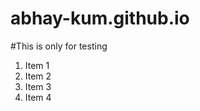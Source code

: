# abhay-kum.github.io

#This is only for testing

<html>
  <ol>
     <li>Item 1</li>
     <li>Item 2</li>
     <li>Item 3</li>
     <li>Item 4</li>
  </ol>
  </html>
